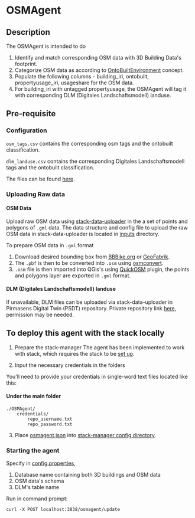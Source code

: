 # OSMAgent
## Description
The OSMAgent is intended to do
1) Identify and match corresponding OSM data with 3D Building Data's footprint.
2) Categorize OSM data as according to [OntoBuiltEnvironment](https://github.com/cambridge-cares/TheWorldAvatar/tree/main/JPS_Ontology/ontology/ontobuiltenv) concept. 
3) Populate the following columns - building_iri, ontobuilt, propertyusage_iri, usageshare for the OSM data.
4) For building_iri with untagged propertyusage, the OSMAgent will tag it with corresponding DLM (Digitales Landschaftsmodell) landuse.  

## Pre-requisite
### Configuration
`osm_tags.csv` contains the corresponding osm tags and the ontobuilt classification.  

`dlm_landuse.csv` contains the corresponding Digitales Landschaftsmodell tags and the ontobuilt classification.

The files can be found [here](/osmagent/src/main/resources/).

### Uploading Raw data
#### OSM Data
Upload raw OSM data using [stack-data-uploader] in the a set of points and polygons of `.gml` data. The data structure and config file to upload the raw OSM data in stack-data-uploader is located in [inputs] directory. 

To prepare OSM data in `.gml` format
1) Download desired bounding box from [BBBike.org](https://extract.bbbike.org/) or [GeoFabrik](https://download.geofabrik.de/).
2) The `.pbf` is then to be converted into `.osm` using [osmconvert](https://wiki.openstreetmap.org/wiki/Osmconvert). 
3) `.osm` file is then imported into QGis's using [QuickOSM](https://plugins.qgis.org/plugins/QuickOSM/) plugin, the points and polygons layer are exported in `.gml` format.

#### DLM (Digitales Landschaftsmodell) landuse
If unavailable, DLM files can be uploaded via stack-data-uploader in Pirmasens Digital Twin (PSDT) repository. Private repository link [here](https://github.com/cambridge-cares/pirmasens/tree/main/psdt/stack-data-uploader-inputs/data/dlm), permission may be needed. 

## To deploy this agent with the stack locally
1) Prepare the stack-manager
The agent has been implemented to work with stack, which requires the stack to be [set up](https://github.com/cambridge-cares/TheWorldAvatar/tree/main/Deploy/stacks/dynamic/stack-manager). 

2) Input the necessary credentials in the folders

You'll need to provide  your credentials in single-word text files located like this:
#### Under the main folder
```
./OSMAgent/
    credentials/
        repo_username.txt
        repo_password.txt
```
3) Place [osmagent.json](/stack-manager-input-config/osmagent.json) into [stack-manager config directory](https://github.com/cambridge-cares/TheWorldAvatar/tree/main/Deploy/stacks/dynamic/stack-manager/inputs/config/services).

### Starting the agent
Specify in [config.properties](osmagent\src\main\resources\config.properties),
1) Database name containing both 3D buildings and OSM data
2) OSM data's schema
3) DLM's table name  

Run in command prompt:
```
curl -X POST localhost:3838/osmagent/update
```

[stack-data-uploader]: https://github.com/cambridge-cares/TheWorldAvatar/tree/main/Deploy/stacks/dynamic/stack-data-uploader
[inputs]: /inputs/